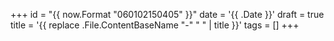 +++
id = "{{ now.Format "060102150405" }}"
date = '{{ .Date }}'
draft = true
title = '{{ replace .File.ContentBaseName "-" " " | title }}'
tags = []
+++
